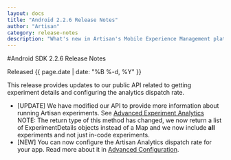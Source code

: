 ```yaml
---
layout: docs
title: "Android 2.2.6 Release Notes"
author: "Artisan"
category: release-notes
description: "What's new in Artisan's Mobile Experience Management platform."
---
```

#Android SDK 2.2.6 Release Notes

Released {{ page.date | date: "%B %-d, %Y" }}

This release provides updates to our public API related to getting experiment details and configuring the analytics dispatch rate.

* [UPDATE] We have modified our API to provide more information about running Artisan experiments. See <a href="/dev/android/incode-experiments/#advanced">Advanced Experiment Analytics</a> NOTE: The return type of this method has changed, we now return a list of ExperimentDetails objects instead of a Map and we now include **all** experiments and not just in-code experiments.
* [NEW] You can now configure the Artisan Analytics dispatch rate for your app. Read more about it in <a href="/dev/android/advanced/">Advanced Configuration</a>.

